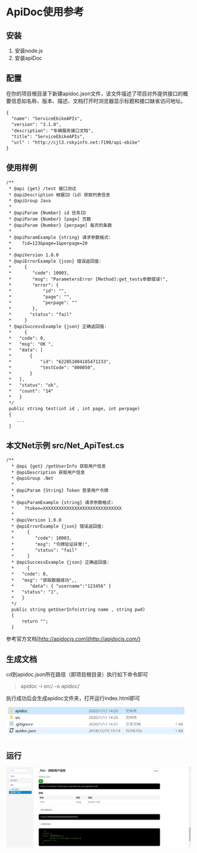 #  ApiDoc使用参考

## 安装
1. 安装node.js
2. 安装apiDoc

## 配置
在你的项目根目录下新建apidoc.json文件，该文件描述了项目对外提供接口的概要信息如名称、版本、描述、文档打开时浏览器显示标题和接口缺省访问地址。
``` 
{
  "name": "ServiceEbikeAPIs",
  "version": "3.1.0",
  "description": "车辆服务接口文档",
  "title": "ServiceEbikeAPIs",
  "url" : "http://cjl3.rokyinfo.net:7190/api-ebike"
}
```

## 使用样例
```
/**
 * @api {get} /test 接口测试
 * @apiDescription 根据ID（id）获取列表信息
 * @apiGroup Java
 *
 * @apiParam {Number} id 任务ID
 * @apiParam {Number} [page] 页数
 * @apiParam {Number} [perpage] 每页的条数
 *
 * @apiParamExample {string} 请求参数格式:
 *    ?id=123&page=1&perpage=20
 *
 * @apiVersion 1.0.0
 * @apiErrorExample {json} 错误返回值:
 *     {
 *        "code": 10003,
 *        "msg": "ParametersError [Method]:get_tests参数错误!",
 *        "error": {
 *            "id": "",
 *            "page": "",
 *            "perpage": ""
 *        },
 *       "status": "fail"
 *     }
 * @apiSuccessExample {json} 正确返回值:
 *     {
 *   "code": 0,
 *   "msg": "OK ",
 *   "data": [
 *       {
 *           "id": "622051004185471233",
 *           "testCode": "000050",
 *       }
 *   ],
 *   "status": "ok",
 *   "count": "14"
 *   }
 */
 public string test(int id , int page, int perpage)
 {
 	...
 }
```

## 本文Net示例 src/Net_ApiTest.cs
```
/**
  * @api {get} /getUserInfo 获取用户信息
  * @apiDescription 获取用户信息
  * @apiGroup .Net
  *
  * @apiParam {String} Token 登录用户令牌
  *
  * @apiParamExample {string} 请求参数格式:
  *    ?token=XXXXXXXXXXXXXXXXXXXXXXXXXXXXXX
  *
  * @apiVersion 1.0.0
  * @apiErrorExample {json} 错误返回值:
  *     {
  *        "code": 10003,
  *        "msg": "令牌验证异常!", 
  *        "status": "fail"
  *     }
  * @apiSuccessExample {json} 正确返回值:
  *     {
  *   "code": 0,
  *   "msg": "获取数据成功",,
  * 	 "data": { "username":"123456" }		 
  *   "status": "1",
  *   }
  */
  public string getUserInfo(string name , string pwd)
  {
      return "";
  }
```


参考官方文档[http://apidocjs.com](http://apidocjs.com/)



## 生成文档
cd到apidoc.json所在路径（即项目根目录）执行如下命令即可
> apidoc -i src/ -o apidoc/
> 

执行成功后会生成apidoc文件夹，打开运行index.html即可

![image-20200113143546002](assets/image-20200113143546002.png)



## 运行

![image-20200113143629848](assets/image-20200113143629848.png)